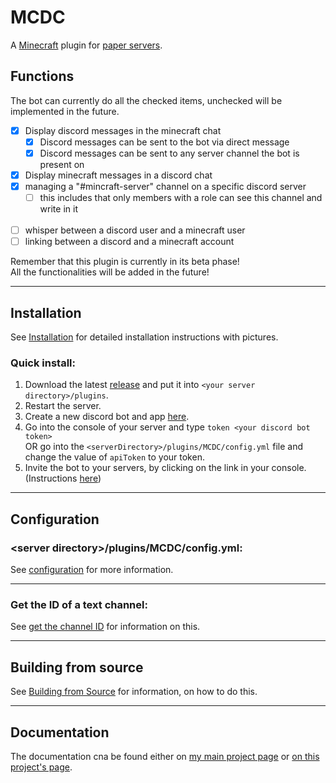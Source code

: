 # MCDC
A [Minecraft](https://www.minecraft.net) plugin for [paper servers](https://papermc.io).

## Functions
The bot can currently do all the checked items, unchecked will be implemented in the future.
 - [X] Display discord messages in the minecraft chat
    - [X] Discord messages can be sent to the bot via direct message
    - [X] Discord messages can be sent to any server channel the bot is present on
 - [X] Display minecraft messages in a discord chat
 - [X] managing a "#mincraft-server" channel on a specific discord server
   - [ ] this includes that only members with a role can see this channel and write in it
 <br><br>
 - [ ] whisper between a discord user and a minecraft user
 - [ ] linking between a discord and a minecraft account
<div class="alert alert-danger" role="alert">Remember that this plugin is currently in its beta phase!<br>
All the functionalities will be added in the future!</div>

---

## Installation
See [Installation](./installation) for detailed installation instructions with pictures.

### Quick install:
1. Download the latest [release](https://github.com/MaFeLP/MCDC/releases/) and put it into `<your server directory>/plugins`.
2. Restart the server.
3. Create a new discord bot and app [here](https://discord.com/developers/applications).
4. Go into the console of your server and type `token <your discord bot token>` <br>
   OR go into the `<serverDirectory>/plugins/MCDC/config.yml` file and change the value of `apiToken` to your token.
5. Invite the bot to your servers, by clicking on the link in your console. (Instructions [here](./invite-bot))

---

## Configuration
### \<server directory\>/plugins/MCDC/config.yml:
See [configuration](./configuration) for more information.

---

### Get the ID of a text channel:
See [get the channel ID](./get-channel-ID) for information on this.

---

## Building from source
See [Building from Source](./building-from-source) for information, on how to do this.

---

## Documentation
The documentation cna be found either on
[my main project page](https://mafelp.github.io/documentation/MCDC/doc/development/index.html)
or [on this project's page](./doc/development/index.html).
